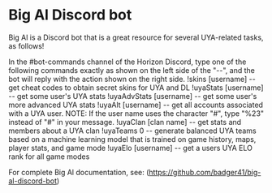 # Big Al Discord bot

Big Al is a Discord bot that is a great resource for several UYA-related tasks, as follows!

In the #bot-commands channel of the Horizon Discord, type one of the following commands exactly as shown on the left side of the "--", and the bot will reply with the action shown on the right side.
!skins [username] -- get cheat codes to obtain secret skins for UYA and DL
!uyaStats [username] -- get some user's UYA stats
!uyaAdvStats [username] -- get some user's more advanced UYA stats
!uyaAlt [username] -- get all accounts associated with a UYA user. NOTE: If the user name uses the character "#", type "%23" instead of "#" in your message.
!uyaClan [clan name] -- get stats and members about a UYA clan
!uyaTeams 0 -- generate balanced UYA teams based on a machine learning model that is trained on game history, maps, player stats, and game mode
!uyaElo [username] -- get a users UYA ELO rank for all game modes

For complete Big Al documentation, see: (https://github.com/badger41/big-al-discord-bot)
